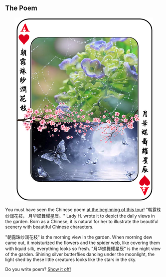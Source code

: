 ## The Poem


<p align="center">
<img src="https://github.com/lady-h-world/My_Garden/blob/main/images/Garden_Museum_images/the_poem.png" width="444" height="588" />
</p>

You must have seen the Chinese poem [at the beginning of this tour][1]! "朝露珠纱润花枝， 月华蝶舞耀星辰。" Lady H. wrote it to depict the daily views in the garden. Born as a Chinese, it is natural for her to illustrate the beautiful scenery with beautiful Chinese characters.

"朝露珠纱润花枝" is the morning view in the garden. When morning dew came out, it moisturized the flowers and the spider web, like covering them with liquid silk, everything looks so fresh. "月华蝶舞耀星辰" is the night view of the garden. Shining silver butterflies dancing under the moonlight, the light shed by these little creatures looks like the stars in the sky.

Do you write poem? [Show it off!][2]



[1]:https://github.com/lady-h-world/My_Garden/tree/main
[2]:https://github.com/lady-h-world/My_Garden/discussions/categories/show-and-tell